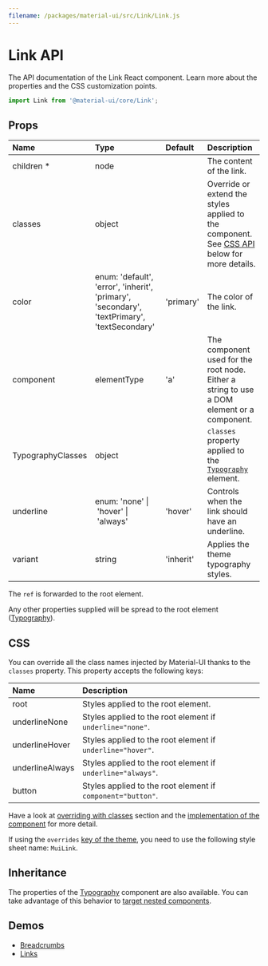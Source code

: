 ```yaml
---
filename: /packages/material-ui/src/Link/Link.js
---
```


<!--- This documentation is automatically generated, do not try to edit it. -->

# Link API

<p class="description">The API documentation of the Link React component. Learn more about the properties and the CSS customization points.</p>

```js
import Link from '@material-ui/core/Link';
```

## Props

| Name                                                     | Type                                                                                                                                | Default                                     | Description                                                                                         |
| :------------------------------------------------------- | :---------------------------------------------------------------------------------------------------------------------------------- | :------------------------------------------ | :-------------------------------------------------------------------------------------------------- |
| <span class="prop-name required">children&nbsp;\*</span> | <span class="prop-type">node</span>                                                                                                 |                                             | The content of the link.                                                                            |
| <span class="prop-name">classes</span>                   | <span class="prop-type">object</span>                                                                                               |                                             | Override or extend the styles applied to the component. See [CSS API](#css) below for more details. |
| <span class="prop-name">color</span>                     | <span class="prop-type">enum:&nbsp;'default', 'error', 'inherit', 'primary', 'secondary', 'textPrimary', 'textSecondary'<br></span> | <span class="prop-default">'primary'</span> | The color of the link.                                                                              |
| <span class="prop-name">component</span>                 | <span class="prop-type">elementType</span>                                                                                          | <span class="prop-default">'a'</span>       | The component used for the root node. Either a string to use a DOM element or a component.          |
| <span class="prop-name">TypographyClasses</span>         | <span class="prop-type">object</span>                                                                                               |                                             | `classes` property applied to the [`Typography`](/api/typography/) element.                         |
| <span class="prop-name">underline</span>                 | <span class="prop-type">enum:&nbsp;'none'&nbsp;&#124;<br>&nbsp;'hover'&nbsp;&#124;<br>&nbsp;'always'<br></span>                     | <span class="prop-default">'hover'</span>   | Controls when the link should have an underline.                                                    |
| <span class="prop-name">variant</span>                   | <span class="prop-type">string</span>                                                                                               | <span class="prop-default">'inherit'</span> | Applies the theme typography styles.                                                                |

The `ref` is forwarded to the root element.

Any other properties supplied will be spread to the root element ([Typography](/api/typography/)).

## CSS

You can override all the class names injected by Material-UI thanks to the `classes` property.
This property accepts the following keys:

| Name                                           | Description                                                 |
| :--------------------------------------------- | :---------------------------------------------------------- |
| <span class="prop-name">root</span>            | Styles applied to the root element.                         |
| <span class="prop-name">underlineNone</span>   | Styles applied to the root element if `underline="none"`.   |
| <span class="prop-name">underlineHover</span>  | Styles applied to the root element if `underline="hover"`.  |
| <span class="prop-name">underlineAlways</span> | Styles applied to the root element if `underline="always"`. |
| <span class="prop-name">button</span>          | Styles applied to the root element if `component="button"`. |

Have a look at [overriding with classes](/customization/overrides/#overriding-with-classes) section
and the [implementation of the component](https://github.com/mui-org/material-ui/blob/next/packages/material-ui/src/Link/Link.js)
for more detail.

If using the `overrides` [key of the theme](/customization/themes/#css),
you need to use the following style sheet name: `MuiLink`.

## Inheritance

The properties of the [Typography](/api/typography/) component are also available.
You can take advantage of this behavior to [target nested components](/guides/api/#spread).

## Demos

- [Breadcrumbs](/demos/breadcrumbs/)
- [Links](/style/links/)
